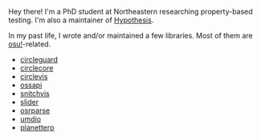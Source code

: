 Hey there! I'm a PhD student at Northeastern researching property-based testing. I'm also a maintainer of [Hypothesis](https://github.com/hypothesisWorks/hypothesis/).

In my past life, I wrote and/or maintained a few libraries. Most of them are [osu!](https://osu.ppy.sh/)-related.

* [circleguard](https://github.com/circleguard/circleguard)
* [circlecore](https://github.com/circleguard/circlecore)
* [circlevis](https://github.com/circleguard/circlevis)
* [ossapi](https://github.com/circleguard/ossapi)
* [snitchvis](https://github.com/tybug/snitchvis)
* [slider](https://github.com/llllllllll/slider)
* [osrparse](https://github.com/kszlim/osu-replay-parser)
* [umdio](https://github.com/umdio/umdio)
* [planetterp](https://github.com/planetterp/planetterp)



